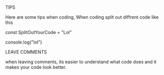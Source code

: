 TIPS

Here are some tips when coding,
When coding split out diffrent code like this


const SplitOutYourCode = "Lol"


console.log("lol")

LEAVE COMMENTS




when leaving comments, its easier to understand what code does and it makes your code look better.
